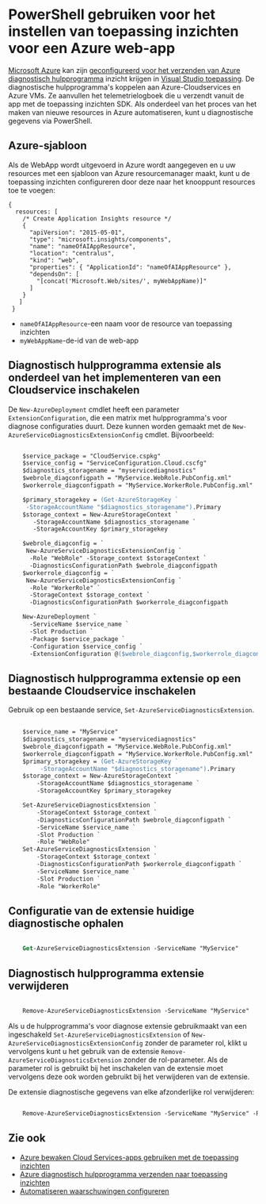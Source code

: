 <properties
    pageTitle="PowerShell gebruiken voor setup-toepassing inzichten in een Azure | Microsoft Azure"
    description="Automatiseren diagnostisch hulpprogramma Azure naar pijp inzicht krijgen in toepassing configureren."
    services="application-insights"
    documentationCenter=".net"
    authors="sbtron"
    manager="douge"/>

<tags
    ms.service="application-insights"
    ms.workload="tbd"
    ms.tgt_pltfrm="ibiza" 
    ms.devlang="na"
    ms.topic="get-started-article"
    ms.date="11/17/2015"
    ms.author="awills"/>

# <a name="using-powershell-to-set-up-application-insights-for-an-azure-web-app"></a>PowerShell gebruiken voor het instellen van toepassing inzichten voor een Azure web-app

[Microsoft Azure](https://azure.com) kan zijn [geconfigureerd voor het verzenden van Azure diagnostisch hulpprogramma](app-insights-azure-diagnostics.md) inzicht krijgen in [Visual Studio toepassing](app-insights-overview.md). De diagnostische hulpprogramma's koppelen aan Azure-Cloudservices en Azure VMs. Ze aanvullen het telemetrielogboek die u verzendt vanuit de app met de toepassing inzichten SDK. Als onderdeel van het proces van het maken van nieuwe resources in Azure automatiseren, kunt u diagnostische gegevens via PowerShell.

## <a name="azure-template"></a>Azure-sjabloon

Als de WebApp wordt uitgevoerd in Azure wordt aangegeven en u uw resources met een sjabloon van Azure resourcemanager maakt, kunt u de toepassing inzichten configureren door deze naar het knooppunt resources toe te voegen:

    {
      resources: [
        /* Create Application Insights resource */
        {
          "apiVersion": "2015-05-01",
          "type": "microsoft.insights/components",
          "name": "nameOfAIAppResource",
          "location": "centralus",
          "kind": "web",
          "properties": { "ApplicationId": "nameOfAIAppResource" },
          "dependsOn": [
            "[concat('Microsoft.Web/sites/', myWebAppName)]"
          ]
        }
       ]
     } 

* `nameOfAIAppResource`-een naam voor de resource van toepassing inzichten
* `myWebAppName`-de-id van de web-app


## <a name="enable-diagnostics-extension-as-part-of-deploying-a-cloud-service"></a>Diagnostisch hulpprogramma extensie als onderdeel van het implementeren van een Cloudservice inschakelen

De `New-AzureDeployment` cmdlet heeft een parameter `ExtensionConfiguration`, die een matrix met hulpprogramma's voor diagnose configuraties duurt. Deze kunnen worden gemaakt met de `New-AzureServiceDiagnosticsExtensionConfig` cmdlet. Bijvoorbeeld:

```ps

    $service_package = "CloudService.cspkg"
    $service_config = "ServiceConfiguration.Cloud.cscfg"
    $diagnostics_storagename = "myservicediagnostics"
    $webrole_diagconfigpath = "MyService.WebRole.PubConfig.xml" 
    $workerrole_diagconfigpath = "MyService.WorkerRole.PubConfig.xml"

    $primary_storagekey = (Get-AzureStorageKey `
     -StorageAccountName "$diagnostics_storagename").Primary
    $storage_context = New-AzureStorageContext `
       -StorageAccountName $diagnostics_storagename `
       -StorageAccountKey $primary_storagekey

    $webrole_diagconfig = `
     New-AzureServiceDiagnosticsExtensionConfig `
      -Role "WebRole" -Storage_context $storageContext `
      -DiagnosticsConfigurationPath $webrole_diagconfigpath
    $workerrole_diagconfig = `
     New-AzureServiceDiagnosticsExtensionConfig `
      -Role "WorkerRole" `
      -StorageContext $storage_context `
      -DiagnosticsConfigurationPath $workerrole_diagconfigpath

    New-AzureDeployment `
      -ServiceName $service_name `
      -Slot Production `
      -Package $service_package `
      -Configuration $service_config `
      -ExtensionConfiguration @($webrole_diagconfig,$workerrole_diagconfig)

``` 

## <a name="enable-diagnostics-extension-on-an-existing-cloud-service"></a>Diagnostisch hulpprogramma extensie op een bestaande Cloudservice inschakelen

Gebruik op een bestaande service, `Set-AzureServiceDiagnosticsExtension`.

```ps
 
    $service_name = "MyService"
    $diagnostics_storagename = "myservicediagnostics"
    $webrole_diagconfigpath = "MyService.WebRole.PubConfig.xml" 
    $workerrole_diagconfigpath = "MyService.WorkerRole.PubConfig.xml"
    $primary_storagekey = (Get-AzureStorageKey `
         -StorageAccountName "$diagnostics_storagename").Primary
    $storage_context = New-AzureStorageContext `
        -StorageAccountName $diagnostics_storagename `
        -StorageAccountKey $primary_storagekey

    Set-AzureServiceDiagnosticsExtension `
        -StorageContext $storage_context `
        -DiagnosticsConfigurationPath $webrole_diagconfigpath `
        -ServiceName $service_name `
        -Slot Production `
        -Role "WebRole" 
    Set-AzureServiceDiagnosticsExtension `
        -StorageContext $storage_context `
        -DiagnosticsConfigurationPath $workerrole_diagconfigpath `
        -ServiceName $service_name `
        -Slot Production `
        -Role "WorkerRole"
```

## <a name="get-current-diagnostics-extension-configuration"></a>Configuratie van de extensie huidige diagnostische ophalen

```ps

    Get-AzureServiceDiagnosticsExtension -ServiceName "MyService"
```


## <a name="remove-diagnostics-extension"></a>Diagnostisch hulpprogramma extensie verwijderen

```ps

    Remove-AzureServiceDiagnosticsExtension -ServiceName "MyService"
```

Als u de hulpprogramma's voor diagnose extensie gebruikmaakt van een ingeschakeld `Set-AzureServiceDiagnosticsExtension` of `New-AzureServiceDiagnosticsExtensionConfig` zonder de parameter rol, klikt u vervolgens kunt u het gebruik van de extensie `Remove-AzureServiceDiagnosticsExtension` zonder de rol-parameter. Als de parameter rol is gebruikt bij het inschakelen van de extensie moet vervolgens deze ook worden gebruikt bij het verwijderen van de extensie.

De extensie diagnostische gegevens van elke afzonderlijke rol verwijderen:

```ps

    Remove-AzureServiceDiagnosticsExtension -ServiceName "MyService" -Role "WebRole"
```


## <a name="see-also"></a>Zie ook

* [Azure bewaken Cloud Services-apps gebruiken met de toepassing inzichten](app-insights-cloudservices.md)
* [Azure diagnostisch hulpprogramma verzenden naar toepassing inzichten](app-insights-azure-diagnostics.md)
* [Automatiseren waarschuwingen configureren](app-insights-powershell-alerts.md)

